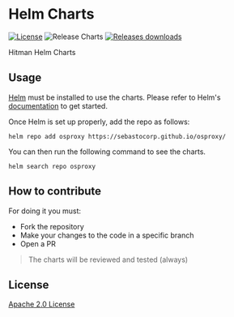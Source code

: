 # Helm Charts

[![License](https://img.shields.io/badge/License-Apache%202.0-blue.svg)](https://opensource.org/licenses/Apache-2.0)
![Release Charts](https://github.com/achetronic/osproxy/workflows/Release%20Charts/badge.svg?branch=main)
[![Releases downloads](https://img.shields.io/github/downloads/sebastocorp/osproxy/total.svg)](https://github.com/sebastocorp/osproxy/releases)

Hitman Helm Charts

## Usage

[Helm](https://helm.sh) must be installed to use the charts.
Please refer to Helm's [documentation](https://helm.sh/docs/) to get started.

Once Helm is set up properly, add the repo as follows:

```console
helm repo add osproxy https://sebastocorp.github.io/osproxy/
```

You can then run the following command to see the charts.

```console
helm search repo osproxy
```

## How to contribute

For doing it you must:

* Fork the repository
* Make your changes to the code in a specific branch
* Open a PR

> The charts will be reviewed and tested (always)

## License

[Apache 2.0 License](./LICENSE)
